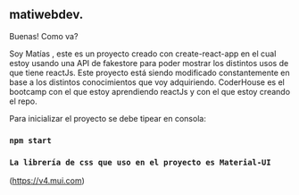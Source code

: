 ## matiwebdev.

Buenas! Como va?

Soy Matías  , este es un proyecto creado con create-react-app en el cual estoy usando una API de fakestore para poder mostrar los distintos usos de que tiene reactJs.
Este proyecto está siendo modificado constantemente en base a los distintos conocimientos que voy adquiriendo.
CoderHouse es el bootcamp con el que estoy aprendiendo reactJs y con el que estoy creando el repo. 

Para inicializar el proyecto se debe tipear en consola:
### `npm start`

### `La librería de css que uso en el proyecto es Material-UI`

(https://v4.mui.com)
